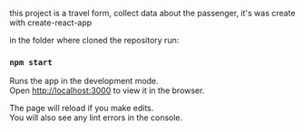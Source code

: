 

this project is a travel form,  collect data about the passenger, 
it's was create with create-react-app

in the folder where cloned the repository run:

### `npm start`

Runs the app in the development mode.<br>
Open [http://localhost:3000](http://localhost:3000) to view it in the browser.

The page will reload if you make edits.<br>
You will also see any lint errors in the console.


